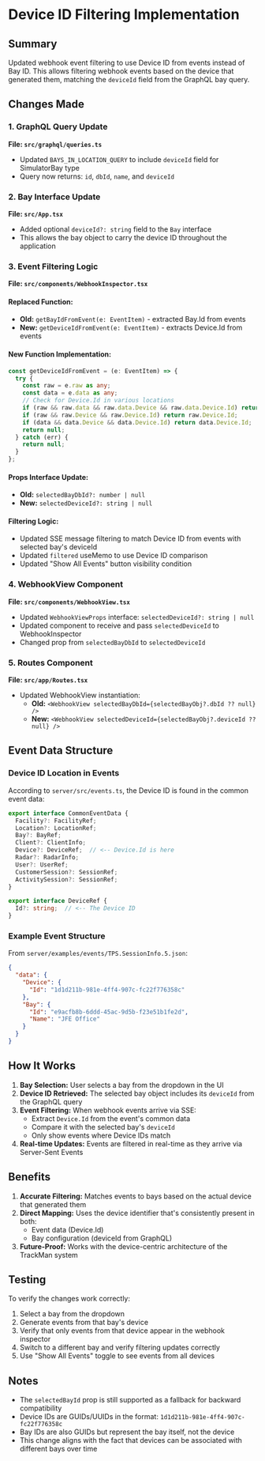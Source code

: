 # Device ID Filtering Implementation

## Summary
Updated webhook event filtering to use Device ID from events instead of Bay ID. This allows filtering webhook events based on the device that generated them, matching the `deviceId` field from the GraphQL bay query.

## Changes Made

### 1. GraphQL Query Update
**File: `src/graphql/queries.ts`**
- Updated `BAYS_IN_LOCATION_QUERY` to include `deviceId` field for SimulatorBay type
- Query now returns: `id`, `dbId`, `name`, and `deviceId`

### 2. Bay Interface Update
**File: `src/App.tsx`**
- Added optional `deviceId?: string` field to the `Bay` interface
- This allows the bay object to carry the device ID throughout the application

### 3. Event Filtering Logic
**File: `src/components/WebhookInspector.tsx`**

#### Replaced Function:
- **Old:** `getBayIdFromEvent(e: EventItem)` - extracted Bay.Id from events
- **New:** `getDeviceIdFromEvent(e: EventItem)` - extracts Device.Id from events

#### New Function Implementation:
```typescript
const getDeviceIdFromEvent = (e: EventItem) => {
  try {
    const raw = e.raw as any;
    const data = e.data as any;
    // Check for Device.Id in various locations
    if (raw && raw.data && raw.data.Device && raw.data.Device.Id) return raw.data.Device.Id;
    if (raw && raw.Device && raw.Device.Id) return raw.Device.Id;
    if (data && data.Device && data.Device.Id) return data.Device.Id;
    return null;
  } catch (err) {
    return null;
  }
};
```

#### Props Interface Update:
- **Old:** `selectedBayDbId?: number | null`
- **New:** `selectedDeviceId?: string | null`

#### Filtering Logic:
- Updated SSE message filtering to match Device ID from events with selected bay's deviceId
- Updated `filtered` useMemo to use Device ID comparison
- Updated "Show All Events" button visibility condition

### 4. WebhookView Component
**File: `src/components/WebhookView.tsx`**
- Updated `WebhookViewProps` interface: `selectedDeviceId?: string | null`
- Updated component to receive and pass `selectedDeviceId` to WebhookInspector
- Changed prop from `selectedBayDbId` to `selectedDeviceId`

### 5. Routes Component
**File: `src/app/Routes.tsx`**
- Updated WebhookView instantiation:
  - **Old:** `<WebhookView selectedBayDbId={selectedBayObj?.dbId ?? null} />`
  - **New:** `<WebhookView selectedDeviceId={selectedBayObj?.deviceId ?? null} />`

## Event Data Structure

### Device ID Location in Events
According to `server/src/events.ts`, the Device ID is found in the common event data:

```typescript
export interface CommonEventData {
  Facility?: FacilityRef;
  Location?: LocationRef;
  Bay?: BayRef;
  Client?: ClientInfo;
  Device?: DeviceRef;  // <-- Device.Id is here
  Radar?: RadarInfo;
  User?: UserRef;
  CustomerSession?: SessionRef;
  ActivitySession?: SessionRef;
}

export interface DeviceRef { 
  Id?: string;  // <-- The Device ID
}
```

### Example Event Structure
From `server/examples/events/TPS.SessionInfo.5.json`:
```json
{
  "data": {
    "Device": {
      "Id": "1d1d211b-981e-4ff4-907c-fc22f776358c"
    },
    "Bay": {
      "Id": "e9acfb8b-6ddd-45ac-9d5b-f23e51b1fe2d",
      "Name": "JFE Office"
    }
  }
}
```

## How It Works

1. **Bay Selection:** User selects a bay from the dropdown in the UI
2. **Device ID Retrieved:** The selected bay object includes its `deviceId` from the GraphQL query
3. **Event Filtering:** When webhook events arrive via SSE:
   - Extract `Device.Id` from the event's common data
   - Compare it with the selected bay's `deviceId`
   - Only show events where Device IDs match
4. **Real-time Updates:** Events are filtered in real-time as they arrive via Server-Sent Events

## Benefits

1. **Accurate Filtering:** Matches events to bays based on the actual device that generated them
2. **Direct Mapping:** Uses the device identifier that's consistently present in both:
   - Event data (Device.Id)
   - Bay configuration (deviceId from GraphQL)
3. **Future-Proof:** Works with the device-centric architecture of the TrackMan system

## Testing

To verify the changes work correctly:

1. Select a bay from the dropdown
2. Generate events from that bay's device
3. Verify that only events from that device appear in the webhook inspector
4. Switch to a different bay and verify filtering updates correctly
5. Use "Show All Events" toggle to see events from all devices

## Notes

- The `selectedBayId` prop is still supported as a fallback for backward compatibility
- Device IDs are GUIDs/UUIDs in the format: `1d1d211b-981e-4ff4-907c-fc22f776358c`
- Bay IDs are also GUIDs but represent the bay itself, not the device
- This change aligns with the fact that devices can be associated with different bays over time
